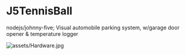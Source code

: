 J5TennisBall
============

nodejs/johnny-five; Visual automobile parking system, w/garage door opener &amp; temperature logger


![assets/Hardware.jpg](https://pbs.twimg.com/media/BXnuDJTCYAApjIR.jpg)